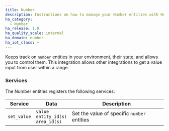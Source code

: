 ```yaml
---
title: Number
description: Instructions on how to manage your Number entities with Home Assistant.
ha_category:
  - Number
ha_release: 1.0
ha_quality_scale: internal
ha_domain: number
ha_iot_class: ~
---
```


Keeps track on `number` entities in your environment, their state, and allows you to control them. This integration allows other integrations to get a value input from user within a range.

### Services

The Number entities registers the following services:

| Service | Data | Description |
| ------- | ---- | ----------- |
| `set_value` | `value`<br>`entity_id(s)`<br>`area_id(s)` | Set the value of specific `number` entities
